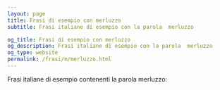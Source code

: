 ```yaml
---
layout: page
title: Frasi di esempio con merluzzo 
subtitle: Frasi italiane di esempio con la parola  merluzzo

og_title: Frasi di esempio con merluzzo 
og_description: Frasi italiane di esempio con la parola  merluzzo
og_type: website
permalink: /frasi/m/merluzzo.html
---
```


Frasi italiane di esempio contenenti la parola merluzzo:


